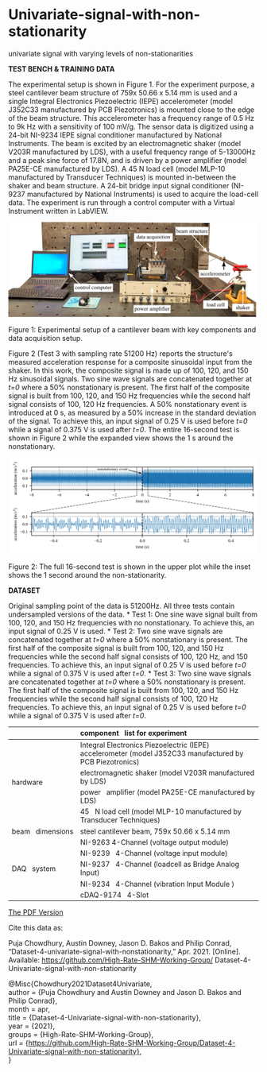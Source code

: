 # Univariate-signal-with-non-stationarity
univariate signal with varying levels of non-stationarities

**TEST BENCH &amp; TRAINING DATA**

The experimental setup is shown in Figure 1. For the experiment purpose, a steel cantilever beam structure of 759x 50.66 x 5.14 mm is used and a single Integral Electronics Piezoelectric (IEPE) accelerometer (model J352C33 manufactured by PCB Piezotronics) is mounted close to the edge of the beam structure. This accelerometer has a frequency range of 0.5 Hz to 9k Hz with a sensitivity of 100 mV/g. The sensor data is digitized using a 24-bit NI-9234 IEPE signal conditioner manufactured by National Instruments. The beam is excited by an electromagnetic shaker (model V203R manufactured by LDS), with a useful frequency range of 5-13000Hz and a peak sine force of 17.8N, and is driven by a power amplifier (model PA25E-CE manufactured by LDS). A 45 N load cell (model MLP-10 manufactured by Transducer Techniques) is mounted in-between the shaker and beam structure. A 24-bit bridge input signal conditioner (NI-9237 manufactured by National Instruments) is used to acquire the load-cell data. The experiment is run through a control computer with a Virtual Instrument written in LabVIEW.

![plot](./images/testbench_final.png)

Figure 1: Experimental setup of a cantilever beam with key components and data acquisition setup.

Figure 2 (Test 3 with sampling rate 51200 Hz) reports the structure&#39;s measured acceleration response for a composite sinusoidal input from the shaker. In this work, the composite signal is made up of 100, 120, and 150 Hz sinusoidal signals. Two sine wave signals are concatenated together at _t=0_ where a 50% nonstationary is present. The first half of the composite signal is built from 100, 120, and 150 Hz frequencies while the second half signal consists of 100, 120 Hz frequencies. A 50% nonstationary event is introduced at 0 s, as measured by a 50% increase in the standard deviation of the signal. To achieve this, an input signal of 0.25 V is used before _t=0_ while a signal of 0.375 V is used after _t=0_. The entire 16-second test is shown in Figure 2 while the expanded view shows the 1 s around the nonstationary.

![plot](./images/original_data_time_series.png)

Figure 2: The full 16-second test is shown in the upper plot while the inset shows the 1 second around the non-stationarity.

**DATASET**

Original sampling point of the data is 51200Hz. All three tests contain undersampled versions of the data.
	* Test 1: One sine wave signal built from 100, 120, and 150 Hz frequencies with no nonstationary. To achieve this, an input signal of 0.25 V is used.
	* Test 2: Two sine wave signals are concatenated together at _t=0_ where a 50% nonstationary is present. The first half of the composite signal is built from 100, 120, and 150 Hz frequencies while the second half signal consists of 100, 120 Hz, and 150 frequencies. To achieve this, an input signal of 0.25 V is used before _t=0_ while a signal of 0.375 V is used after _t=0_.
	* Test 3: Two sine wave signals are concatenated together at _t=0_ where a 50% nonstationary is present. The first half of the composite signal is built from 100, 120, and 150 Hz frequencies while the second half signal consists of 100, 120 Hz frequencies. To achieve this, an input signal of 0.25 V is used before _t=0_ while a signal of 0.375 V is used after _t=0_.


<table class="tg">
<thead>
  <tr>
    <th class="tg-7btt" colspan="2">component&nbsp;&nbsp;&nbsp;list for experiment</th>
  </tr>
</thead>
<tbody>
  <tr>
    <td class="tg-uzvj" rowspan="4">hardware</td>
    <td class="tg-0pky">Integral Electronics   Piezoelectric (IEPE) accelerometer (model J352C33 manufactured by PCB   Piezotronics)</td>
  </tr>
  <tr>
    <td class="tg-0pky">electromagnetic   shaker (model V203R manufactured by LDS)</td>
  </tr>
  <tr>
    <td class="tg-0pky">power&nbsp;&nbsp;&nbsp;amplifier (model PA25E-CE manufactured by LDS)</td>
  </tr>
  <tr>
    <td class="tg-0pky">45&nbsp;&nbsp;&nbsp;N load cell (model MLP-10 manufactured by Transducer Techniques) </td>
  </tr>
  <tr>
    <td class="tg-7btt">beam&nbsp;&nbsp;&nbsp;dimensions</td>
    <td class="tg-0pky">steel cantilever beam,  759x 50.66 x 5.14 mm </td>
  </tr>
  <tr>
    <td class="tg-uzvj" rowspan="5">DAQ&nbsp;&nbsp;&nbsp;system</td>
    <td class="tg-0pky">NI-9263  4-Channel (voltage output module)</td>
  </tr>
  <tr>
    <td class="tg-0pky">NI-9239&nbsp;&nbsp;&nbsp;4-Channel (voltage input module)</td>
  </tr>
  <tr>
    <td class="tg-0pky">NI-9237&nbsp;&nbsp;&nbsp;4-Channel (loadcell as Bridge Analog Input)</td>
  </tr>
  <tr>
    <td class="tg-0pky">NI-9234&nbsp;&nbsp;&nbsp;4-Channel (vibration Input Module )</td>
  </tr>
  <tr>
    <td class="tg-0pky">cDAQ-9174&nbsp;&nbsp;&nbsp;4-Slot</td>
  </tr>
</tbody>
</table>

[The PDF Version](data_description.pdf)

Cite this data as:

Puja Chowdhury, Austin Downey, Jason D. Bakos and Philip Conrad, “Dataset-4-univariate-signal-with-nonstationarity,”
Apr. 2021. [Online]. Available: https://github.com/High-Rate-SHM-Working-Group/
Dataset-4-Univariate-signal-with-non-stationarity

@Misc{Chowdhury2021Dataset4Univariate,  
  author = {Puja Chowdhury and Austin Downey and Jason D. Bakos and Philip Conrad},  
  month  = apr,  
  title  = {Dataset-4-Univariate-signal-with-non-stationarity},  
  year   = {2021},  
  groups = {High-Rate-SHM-Working-Group},  
  url    = {https://github.com/High-Rate-SHM-Working-Group/Dataset-4-Univariate-signal-with-non-stationarity},  
}  








